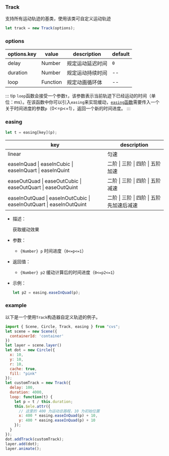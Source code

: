 ### Track

支持所有运动轨迹的基类，使用该类可自定义运动轨迹

```js
let track = new Track(options);
```

### options

| options.key | value    | description      | default |
| ----------- | -------- | ---------------- | ------- |
| delay       | Number   | 规定运动延迟时间 | `0`      |
| duration    | Number   | 规定运动持续时间 | --      |
| loop        | Function | 规定动画循环体   | --      |

::: tip
`loop`函数会接受一个参数`t`，该参数表示当前轨迹下已经运动的时间（单位：ms）。在该函数中你可以引入`easing`来实现缓动，[`easing`函数](#easing)需要传入一个关于时间进度的参数`p`（0<=p<=1），返回一个新的时间进度。
:::

### easing

```js
let t = easing[key](p);
```

| key                                                                 | description                               |
| ------------------------------------------------------------------- | ----------------------------------------- |
| linear                                                              | 匀速                                      |
| easeInQuad \| easeInCubic \| easeInQuart \| easeInQuint             | 二阶 \| 三阶 \| 四阶 \| 五阶 加速         |
| easeOutQuad \| easeOutCubic \| easeOutQuart \| easeOutQuint         | 二阶 \| 三阶 \| 四阶 \| 五阶 减速         |
| easeInOutQuad \| easeInOutCubic \| easeInOutQuart \| easeInOutQuint | 二阶 \| 三阶 \| 四阶 \| 五阶 先加速后减速 |

- 描述：

  获取缓动效果

- 参数：

  - `{Number} p` 时间进度（`0<=p<=1`）

- 返回值：

  - `{Number} p2` 缓动计算后的时间进度（`0<=p2<=1`）

- 示例：
  ```js
  let p2 = easing.easeInQuad(p);
  ```

### example
以下是一个使用`Track`构造器自定义轨迹的例子。
```js
import { Scene, Circle, Track, easing } from "cvs";
let scene = new Scene({
  containerId: 'container'
})
let layer = scene.layer()
let dot = new Circle({
  x: 10,
  y: 10,
  r: 10,
  cache: true,
  fill: "pink"
});
let customTrack = new Track({
  delay: 100,
  duration: 4000,
  loop: function(t) {
    let p = t / this.duration;
    this.$ele.attr({
      // 这里的 400 为运动总路程，10 为初始位置
      x: 400 * easing.easeInQuad(p) + 10,
      y: 400 * easing.easeInQuad(p) + 10
    });
  }
});
dot.addTrack(customTrack);
layer.add(dot);
layer.animate();
```
